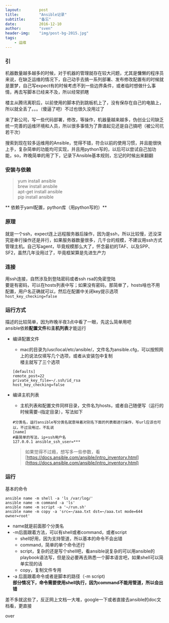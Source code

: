 ```yaml
---
layout:        post
title:         "Ansible记录"
subtitle:      "备忘"
date:          2016-12-10
author:        "sven"
header-img:    "img/post-bg-2015.jpg"
tags:
    - 运维
---
```


### 引   
机器数量越多越多的时候，对于机器的管理就存在较大问题，尤其是慵懒的程序员来说，在缺乏运维的情况下，自己动手去搞一系列部署、发布修改配置有的时候就是噩梦，自己写expect有的时候考虑不到一些边界条件，或者临时想做什么事情，再去写脚本已经来不及，所以经常抓瞎  

楼主从腾讯离职后，以前使用的脚本扔到跳板机上了，没有保存在自己的电脑上，所以就全丢了。。。（傻逼了吧）不过也很久没用过了   

来了新公司，写一些代码部署，修改，等操作，机器量越来越多，伪创业公司缺乏统一完善的运维环境和人员，所以很多事情为了靠谱起见还是自己搞吧（被公司坑若干次）  

搜索到现在较多运维用的Ansible，觉得不错，符合以前的使用习惯，并且能很快上手，复杂简单的功能均可实现，并且用python写的，以后可以尝试自己加功能，so，昨晚简单的用了下，记录下Ansible基本规则，忘记的时候出来翻翻  

### 安装与依赖
> yum install ansible  
> brew install ansbile  
> apt-get install ansible  
> pip install ansible  

** 依赖于yaml配置，python库（用python写的）**   

### 原理
就是一个ssh，expect连上远程服务器后操作，因为是ssh，所以比较慢，还没深究是串行操作还是并行，如果服务器数量很多，几千台的规模，不建议用ssh方式管理主机。自己写agent，毕竟规模那么大了，怀念最初的TAF、以及SPP、SF2，虽然几年没用过了，毕竟框架算是先进生产力

### 连接
用ssh连接，自然涉及到登陆密码或者ssh rsa的免密登陆  
要是有密码，可以在hosts列表中写；如果没有密码，那简单了，hosts啥也不用配置，用户名正确就可以，然后在配置中关闭key提示选项`host_key_checking=false`

### 运行方式
描述的比较简单，因为昨晚半夜3点中看了一眼，先这么简单用吧  
ansible依赖**配置文件**和**主机列表**才能运行  

* 编译配置文件
 	- mac的目录为/usr/local/etc/ansible/，文件名为ansible.cfg，可以按照网上的说法仅填写几个选项，或者从安装包中复制  
楼主就写了三个选项  

	```   
	[defaults]  
	remote_post=22  
	private_key_file=~/.ssh/id_rsa  
	host_key_checking=false  
	```  

* 编译主机列表  
	- 主机列表和配置文件同样目录，文件名为hosts，或者自己随便写（运行的时候需要-i指定目录），写法如下 
	
	```
	#分类名，运行ansible写分类名就意味着对别名下面的列表都进行操作，写url应该也可以，不过没用过，不乱说
	[name]
	#最简单的写法，ip+ssh用户名
	127.0.0.1 ansible_ssh_user=***  
	```  
	
	> 如果觉得不过瘾，想写多一些参数，看[https://docs.ansible.com/ansible/intro_inventory.html](https://docs.ansible.com/ansible/intro_inventory.html)
	

### 运行
基本的命令   

```
ansible name -m shell -a 'ls /var/log/'  
ansible name -m command -a 'ls'  
ansible name -m script -a '~/run.sh'
ansible name -m copy -a 'src=~/aaa.txt dst=~/aaa.txt mode=644 owner=root'  
```  
* name就是前面那个分类名
* -m后面跟着方法，可以有shell或者command，或者script  
	- shell好用，因为支持管道，所以基本的命令不会出错
	- command，简单的单个命令还行
	- script，复杂的还是写个shell吧，看ansible说复杂的可以用ansible的playbook语法写，但是没必要再去熟悉一个脚本语言吧，如果shell可以简单实现的话
	- copy，复制文件专用
* -a 后面跟着命令或者是脚本的路径（-m script)  
	**部分情况下，命令需要使用shell执行，因为command不能用管道，所以会出错**
	
差不多就这些了，反正网上文档一大堆，google一下或者直接去ansible的doc文档看，更直接  

over

